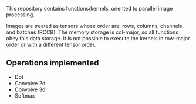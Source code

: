 This repository contains functions/kernels, oriented to parallel image processing.

Images are treated as tensors whose order are: rows, columns, channels, and batches (RCCB). The memory storage is col-major, so all functions obey this data storage. It is not possible to execute the kernels in row-major order or with a different tensor order.

## Operations implemented

- Dot
- Convolve 2d
- Convolve 3d
- Softmax
